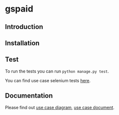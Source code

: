 # gspaid

## Introduction

## Installation

## Test

To run the tests you can run `python manage.py test`.

You can find use case selenium tests [here](https://gitlab.com/null_group/gspaid/tree/master/usecase_tests).

## Documentation

Please find out [use case diagram](https://gitlab.com/null_group/gspaid/blob/master/documents/design/use_case/Basic%20Use%20Case%20Diagram.jpeg), 
[use case document](https://gitlab.com/null_group/gspaid/blob/master/documents/design/use_case/sample_use_case.pdf).